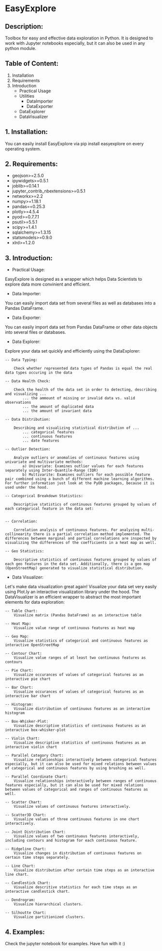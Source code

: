 # EasyExplore

## Description:
Toolbox for easy and effective data exploration in Python. It is designed to work with Jupyter notebooks especially, but it can also be used in any python module.

## Table of Content:
1. Installation
2. Requirements
3. Introduction
    - Practical Usage
    - Utilities
        - DataImporter
        - DataExporter
    - DataExplorer
    - DataVisualizer


## 1. Installation:
You can easily install EasyExplore via pip install easyexplore on every operating system.

## 2. Requirements:
 - geojson>=2.5.0
 - ipywidgets>=0.5.1
 - joblib>=0.14.1
 - jupyter_contrib_nbextensions>=0.5.1
 - networkx>=2.2
 - numpy>=1.18.1
 - pandas==0.25.3
 - plotly>=4.5.4
 - pyod>=0.7.7.1
 - psutil>=5.5.1
 - scipy>=1.4.1
 - sqlalchemy>=1.3.15
 - statsmodels>=0.9.0
 - xlrd>=1.2.0

## 3. Introduction:
 - Practical Usage:
 
 EasyExplore is designed as a wrapper which helps Data Scientists to explore data more convinient and efficient.
 
 - Data Importer:
 
 You can easily import data set from several files as well as databases into a Pandas DataFrame.
 
 - Data Exporter:
 
 You can easily import data set from Pandas DataFrame or other data objects into several files or databases.
 
 - Data Explorer:
 
 Explore your data set quickly and efficiently using the DataExplorer:

    -- Data Typing:

        Check whether represented data types of Pandas is equal the real data types occuring in the data

    -- Data Health Check:

        Check the health of the data set in order to detecting, describing and visualizing ...
            ... the ammount of missing or invalid data vs. valid observations
            ... the amount of duplicated data
            ... the amount of invariant data

    -- Data Distribution:

        Describing and visualizing statistical distribution of ...
            ... categorical features
            ... continuous features
            ... date features

    -- Outlier Detection:

        Analyze outliers or anomalies of continuous features using univariate and multivariate methods:
            a) Univariate: Examines outlier values for each features separately using Inter-Quantile-Range (IQR)
            b) Multivarite: Examines outliers for each possible feature pair combined using a bunch of different machine learning algorithms. For further information just look at the PyOD packages, because it is used under the hood.

    -- Categorical Breakdown Statistics:

        Descriptive statistics of continuous features grouped by values of each categorical feature in the data set:


    -- Correlation:

        Correlation analysis of continuous features. For analyzing multi-collinearity there is a partial correlation method implemented. The differences between marginal and partial correlations are inspected by visualizing the differences of the coefficients in a heat map as well.

    -- Geo Statistics:

        Descriptive statistics of continuous features grouped by values of each geo features in the data set. Additionally, there is a geo map (OpenStreetMap) generated to visualize statistical distribution.

- Data Visualizer:

Let's make data visualization great again!
Visualize your data set very easily using Plot.ly an interactive visualization library under the hood. The DataVisualizer is an efficient wrapper to abstract the most important elements for data exploration:

    -- Table Chart:
        Visualize matrix (Pandas DataFrame) as an interactive table

    -- Heat Map:
        Visualize value range of continuous features as heat map

    -- Geo Map:
        Visualize statistics of categorical and continuous features as interactive OpenStreetMap

    -- Contour Chart:
        Visualize value ranges of at least two continuous features as contours

    -- Pie Chart:
        Visualize occurances of values of categorical features as an interactive pie chart

    -- Bar Chart:
        Visualize occurances of values of categorical features as an interactive bar chart

    -- Histogram:
        Visualize distribution of continuous features as an interactive histogram

    -- Box-Whisker-Plot:
        Visualize descriptive statistics of continuous features as an interactive box-whisker-plot

    -- Violin Chart:
        Visualize descriptive statistics of continuous features as an interactive violin chart

    -- Parallel Category Chart:
        Visualize relationships interactively between categorical features especially, but it can also be used for mixed relations between values of categorical and continuous features by using brushing as well.

    -- Parallel Coordinate Chart:
        Visualize relationships interactively between ranges of continuous features especially, but it can also be used for mixed relations between values of categorical and ranges of continuous features as well.

    -- Scatter Chart:
        Visualize values of continuous features interactively.

    -- Scatter3D Chart:
        Visualize values of three continuous features in one chart interactively.

    -- Joint Distribution Chart:
        Visualize values of two continuous features interactively, including contours and histogram for each continuous feature.

    -- Ridgeline Chart:
        Visualize changes in distribution of continuous features on certain time steps separately.

    -- Line Chart:
        Visualize distribution after certain time steps as an interactive line chart.

    -- Candlestick Chart:
        Visualize descritive statistics for each time steps as an interactive candlestick chart.

    -- Dendrogram:
        Visualize hierarchical clusters.

    -- Silhoutte Chart:
        Visualize partitionized clusters.

## 4. Examples:

Check the jupyter notebook for examples. Have fun with it :)
